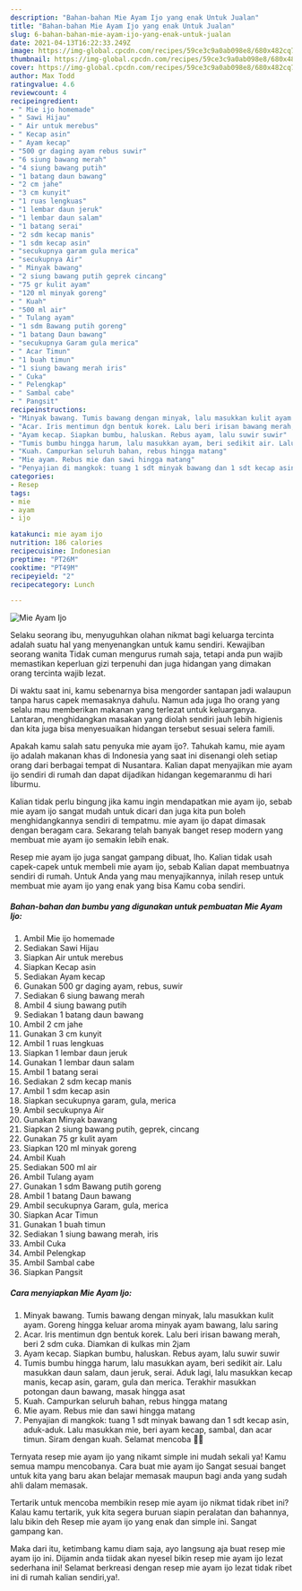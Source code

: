 ```yaml
---
description: "Bahan-bahan Mie Ayam Ijo yang enak Untuk Jualan"
title: "Bahan-bahan Mie Ayam Ijo yang enak Untuk Jualan"
slug: 6-bahan-bahan-mie-ayam-ijo-yang-enak-untuk-jualan
date: 2021-04-13T16:22:33.249Z
image: https://img-global.cpcdn.com/recipes/59ce3c9a0ab098e8/680x482cq70/mie-ayam-ijo-foto-resep-utama.jpg
thumbnail: https://img-global.cpcdn.com/recipes/59ce3c9a0ab098e8/680x482cq70/mie-ayam-ijo-foto-resep-utama.jpg
cover: https://img-global.cpcdn.com/recipes/59ce3c9a0ab098e8/680x482cq70/mie-ayam-ijo-foto-resep-utama.jpg
author: Max Todd
ratingvalue: 4.6
reviewcount: 4
recipeingredient:
- " Mie ijo homemade"
- " Sawi Hijau"
- " Air untuk merebus"
- " Kecap asin"
- " Ayam kecap"
- "500 gr daging ayam rebus suwir"
- "6 siung bawang merah"
- "4 siung bawang putih"
- "1 batang daun bawang"
- "2 cm jahe"
- "3 cm kunyit"
- "1 ruas lengkuas"
- "1 lembar daun jeruk"
- "1 lembar daun salam"
- "1 batang serai"
- "2 sdm kecap manis"
- "1 sdm kecap asin"
- "secukupnya garam gula merica"
- "secukupnya Air"
- " Minyak bawang"
- "2 siung bawang putih geprek cincang"
- "75 gr kulit ayam"
- "120 ml minyak goreng"
- " Kuah"
- "500 ml air"
- " Tulang ayam"
- "1 sdm Bawang putih goreng"
- "1 batang Daun bawang"
- "secukupnya Garam gula merica"
- " Acar Timun"
- "1 buah timun"
- "1 siung bawang merah iris"
- " Cuka"
- " Pelengkap"
- " Sambal cabe"
- " Pangsit"
recipeinstructions:
- "Minyak bawang. Tumis bawang dengan minyak, lalu masukkan kulit ayam. Goreng hingga keluar aroma minyak ayam bawang, lalu saring"
- "Acar. Iris mentimun dgn bentuk korek. Lalu beri irisan bawang merah, beri 2 sdm cuka. Diamkan di kulkas min 2jam"
- "Ayam kecap. Siapkan bumbu, haluskan. Rebus ayam, lalu suwir suwir"
- "Tumis bumbu hingga harum, lalu masukkan ayam, beri sedikit air. Lalu masukkan daun salam, daun jeruk, serai. Aduk lagi, lalu masukkan kecap manis, kecap asin, garam, gula dan merica. Terakhir masukkan potongan daun bawang, masak hingga asat"
- "Kuah. Campurkan seluruh bahan, rebus hingga matang"
- "Mie ayam. Rebus mie dan sawi hingga matang"
- "Penyajian di mangkok: tuang 1 sdt minyak bawang dan 1 sdt kecap asin, aduk-aduk. Lalu masukkan mie, beri ayam kecap, sambal, dan acar timun. Siram dengan kuah. Selamat mencoba 💚💚"
categories:
- Resep
tags:
- mie
- ayam
- ijo

katakunci: mie ayam ijo 
nutrition: 186 calories
recipecuisine: Indonesian
preptime: "PT26M"
cooktime: "PT49M"
recipeyield: "2"
recipecategory: Lunch

---
```



![Mie Ayam Ijo](https://img-global.cpcdn.com/recipes/59ce3c9a0ab098e8/680x482cq70/mie-ayam-ijo-foto-resep-utama.jpg)

Selaku seorang ibu, menyuguhkan olahan nikmat bagi keluarga tercinta adalah suatu hal yang menyenangkan untuk kamu sendiri. Kewajiban seorang  wanita Tidak cuman mengurus rumah saja, tetapi anda pun wajib memastikan keperluan gizi terpenuhi dan juga hidangan yang dimakan orang tercinta wajib lezat.

Di waktu  saat ini, kamu sebenarnya bisa mengorder santapan jadi walaupun tanpa harus capek memasaknya dahulu. Namun ada juga lho orang yang selalu mau memberikan makanan yang terlezat untuk keluarganya. Lantaran, menghidangkan masakan yang diolah sendiri jauh lebih higienis dan kita juga bisa menyesuaikan hidangan tersebut sesuai selera famili. 



Apakah kamu salah satu penyuka mie ayam ijo?. Tahukah kamu, mie ayam ijo adalah makanan khas di Indonesia yang saat ini disenangi oleh setiap orang dari berbagai tempat di Nusantara. Kalian dapat menyajikan mie ayam ijo sendiri di rumah dan dapat dijadikan hidangan kegemaranmu di hari liburmu.

Kalian tidak perlu bingung jika kamu ingin mendapatkan mie ayam ijo, sebab mie ayam ijo sangat mudah untuk dicari dan juga kita pun boleh menghidangkannya sendiri di tempatmu. mie ayam ijo dapat dimasak dengan beragam cara. Sekarang telah banyak banget resep modern yang membuat mie ayam ijo semakin lebih enak.

Resep mie ayam ijo juga sangat gampang dibuat, lho. Kalian tidak usah capek-capek untuk membeli mie ayam ijo, sebab Kalian dapat membuatnya sendiri di rumah. Untuk Anda yang mau menyajikannya, inilah resep untuk membuat mie ayam ijo yang enak yang bisa Kamu coba sendiri.

<!--inarticleads1-->

##### Bahan-bahan dan bumbu yang digunakan untuk pembuatan Mie Ayam Ijo:

1. Ambil  Mie ijo homemade
1. Sediakan  Sawi Hijau
1. Siapkan  Air untuk merebus
1. Siapkan  Kecap asin
1. Sediakan  Ayam kecap
1. Gunakan 500 gr daging ayam, rebus, suwir
1. Sediakan 6 siung bawang merah
1. Ambil 4 siung bawang putih
1. Sediakan 1 batang daun bawang
1. Ambil 2 cm jahe
1. Gunakan 3 cm kunyit
1. Ambil 1 ruas lengkuas
1. Siapkan 1 lembar daun jeruk
1. Gunakan 1 lembar daun salam
1. Ambil 1 batang serai
1. Sediakan 2 sdm kecap manis
1. Ambil 1 sdm kecap asin
1. Siapkan secukupnya garam, gula, merica
1. Ambil secukupnya Air
1. Gunakan  Minyak bawang
1. Siapkan 2 siung bawang putih, geprek, cincang
1. Gunakan 75 gr kulit ayam
1. Siapkan 120 ml minyak goreng
1. Ambil  Kuah
1. Sediakan 500 ml air
1. Ambil  Tulang ayam
1. Gunakan 1 sdm Bawang putih goreng
1. Ambil 1 batang Daun bawang
1. Ambil secukupnya Garam, gula, merica
1. Siapkan  Acar Timun
1. Gunakan 1 buah timun
1. Sediakan 1 siung bawang merah, iris
1. Ambil  Cuka
1. Ambil  Pelengkap
1. Ambil  Sambal cabe
1. Siapkan  Pangsit




<!--inarticleads2-->

##### Cara menyiapkan Mie Ayam Ijo:

1. Minyak bawang. Tumis bawang dengan minyak, lalu masukkan kulit ayam. Goreng hingga keluar aroma minyak ayam bawang, lalu saring
1. Acar. Iris mentimun dgn bentuk korek. Lalu beri irisan bawang merah, beri 2 sdm cuka. Diamkan di kulkas min 2jam
1. Ayam kecap. Siapkan bumbu, haluskan. Rebus ayam, lalu suwir suwir
1. Tumis bumbu hingga harum, lalu masukkan ayam, beri sedikit air. Lalu masukkan daun salam, daun jeruk, serai. Aduk lagi, lalu masukkan kecap manis, kecap asin, garam, gula dan merica. Terakhir masukkan potongan daun bawang, masak hingga asat
1. Kuah. Campurkan seluruh bahan, rebus hingga matang
1. Mie ayam. Rebus mie dan sawi hingga matang
1. Penyajian di mangkok: tuang 1 sdt minyak bawang dan 1 sdt kecap asin, aduk-aduk. Lalu masukkan mie, beri ayam kecap, sambal, dan acar timun. Siram dengan kuah. Selamat mencoba 💚💚




Ternyata resep mie ayam ijo yang nikamt simple ini mudah sekali ya! Kamu semua mampu mencobanya. Cara buat mie ayam ijo Sangat sesuai banget untuk kita yang baru akan belajar memasak maupun bagi anda yang sudah ahli dalam memasak.

Tertarik untuk mencoba membikin resep mie ayam ijo nikmat tidak ribet ini? Kalau kamu tertarik, yuk kita segera buruan siapin peralatan dan bahannya, lalu bikin deh Resep mie ayam ijo yang enak dan simple ini. Sangat gampang kan. 

Maka dari itu, ketimbang kamu diam saja, ayo langsung aja buat resep mie ayam ijo ini. Dijamin anda tiidak akan nyesel bikin resep mie ayam ijo lezat sederhana ini! Selamat berkreasi dengan resep mie ayam ijo lezat tidak ribet ini di rumah kalian sendiri,ya!.

